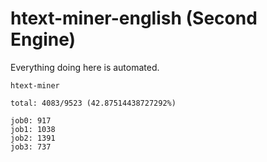 # htext-miner-english (Second Engine)

Everything doing here is automated.

```
htext-miner

total: 4083/9523 (42.87514438727292%)

job0: 917
job1: 1038
job2: 1391
job3: 737
```